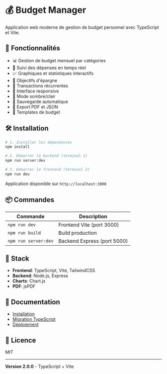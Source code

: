 # 💰 Budget Manager

Application web moderne de gestion de budget personnel avec TypeScript et Vite.

## 🚀 Fonctionnalités

- 📊 Gestion de budget mensuel par catégories
- 💸 Suivi des dépenses en temps réel
- 📈 Graphiques et statistiques interactifs
- 🎯 Objectifs d'épargne
- 🔄 Transactions récurrentes
- 📱 Interface responsive
- 🌙 Mode sombre/clair
- 💾 Sauvegarde automatique
- 📄 Export PDF et JSON
- 🎨 Templates de budget

## 🛠️ Installation

```bash
# 1. Installer les dépendances
npm install

# 2. Démarrer le backend (terminal 1)
npm run server:dev

# 3. Démarrer le frontend (terminal 2)
npm run dev
```

Application disponible sur `http://localhost:3000`

## 📦 Commandes

| Commande | Description |
|----------|-------------|
| `npm run dev` | Frontend Vite (port 3000) |
| `npm run build` | Build production |
| `npm run server:dev` | Backend Express (port 5000) |

## 🎨 Stack

- **Frontend**: TypeScript, Vite, TailwindCSS
- **Backend**: Node.js, Express
- **Charts**: Chart.js
- **PDF**: jsPDF

## 📖 Documentation

- [Installation](./INSTALLATION.md)
- [Migration TypeScript](./MIGRATION-TYPESCRIPT.md)
- [Déploiement](./DEPLOIEMENT-DOCKER.md)

## 📝 Licence

MIT

---

**Version 2.0.0** - TypeScript + Vite

